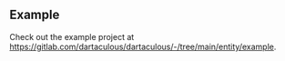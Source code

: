 ## Example

Check out the example project at https://gitlab.com/dartaculous/dartaculous/-/tree/main/entity/example.
